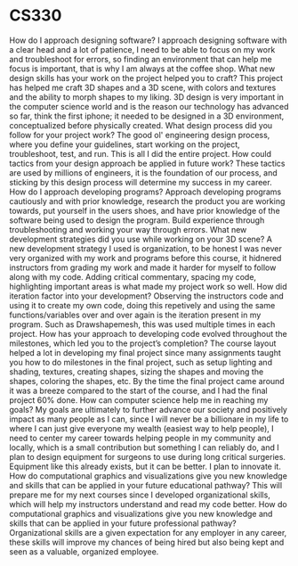 # CS330

How do I approach designing software?
I approach designing software with a clear head and a lot of patience, I need to be able to focus on my work and troubleshoot for errors, so finding an environment that can help me focus is important, that is why I am always at the coffee shop. 
What new design skills has your work on the project helped you to craft?
This project has helped me craft 3D shapes and a 3D scene, with colors and textures and the ability to morph shapes to my liking. 3D design is very important in the computer science world and is the reason our technology has advanced so far, think the first iphone; it needed to be designed in a 3D environment, conceptualized before physically created. 
What design process did you follow for your project work?
The good ol' engineering design process, where you define your guidelines, start working on the project, troubleshoot, test, and run. This is all I did the entire project. 
How could tactics from your design approach be applied in future work?
These tactics are used by millions of engineers, it is the foundation of our process, and sticking by this design process will determine my success in my career. 
How do I approach developing programs?
Approach developing programs cautiously and with prior knowledge, research the product you are working towards, put yourself in the users shoes, and have prior knowledge of the software being used to design the program. Build experience through troubleshooting and working your way through errors. 
What new development strategies did you use while working on your 3D scene?
A new development strategy I used is organization, to be honest I was never very organized with my work and programs before this course, it hidnered instructors from grading my work and made it harder for myself to follow along with my code. Adding critical commentary, spacing my code, highlighting important areas is what made my project work so well. 
How did iteration factor into your development?
Observing the instructors code and using it to create my own code, doing this repetively and using the same functions/variables over and over again is the iteration present in my program. Such as Drawshapemesh, this was used multiple times in each project. 
How has your approach to developing code evolved throughout the milestones, which led you to the project’s completion?
The course layout helped a lot in developing my final project since many assignments taught you how to do milestones in the final project, such as setup lighting and shading, textures, creating shapes, sizing the shapes and moving the shapes, coloring the shapes, etc. By the time the final project came around it was a breeze compared to the start of the course, and I had the final project 60% done. 
How can computer science help me in reaching my goals?
My goals are ultimately to further advance our society and positively impact as many people as I can, since I will never be a billionare in my life to where I can just give everyone my wealth (easiest way to help people), I need to center my career towards helping people in my community and locally, which is a small contribution but something I can reliably do, and I plan to design equipment for surgeons to use during long critical surgeries. Equipment like this already exists, but it can be better. I plan to innovate it. 
How do computational graphics and visualizations give you new knowledge and skills that can be applied in your future educational pathway?
This will prepare me for my next courses since I developed organizational skills, which will help my instructors understand and read my code better. 
How do computational graphics and visualizations give you new knowledge and skills that can be applied in your future professional pathway?
Organizational skills are a given expectation for any employer in any career, these skills will improve my chances of being hired but also being kept and seen as a valuable, organized employee. 
